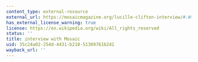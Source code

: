 ```yaml
---
content_type: external-resource
external_url: https://mosaicmagazine.org/lucille-clifton-interview/#.WtC9_YjwZaQ
has_external_license_warning: true
license: https://en.wikipedia.org/wiki/All_rights_reserved
status: ''
title: interview with Mosaic
uid: 35c24a02-254d-4431-b210-51309761b241
wayback_url: ''
---
```

